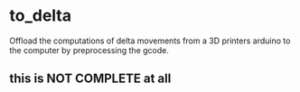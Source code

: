 # to_delta
Offload the computations of delta movements from a 3D printers arduino to the computer by preprocessing the gcode.

## this is NOT COMPLETE at all

